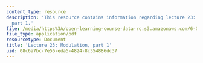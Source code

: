 ```yaml
---
content_type: resource
description: 'This resource contains information regarding lecture 23: modulation,
  part 1.'
file: /media/https%3A/open-learning-course-data-rc.s3.amazonaws.com/6-003-signals-and-systems-fall-2011/08c6a7bc7e56eda548248c354886dc37_MIT6_003F11_lec23.pdf
file_type: application/pdf
resourcetype: Document
title: 'Lecture 23: Modulation, part 1'
uid: 08c6a7bc-7e56-eda5-4824-8c354886dc37
---
```

